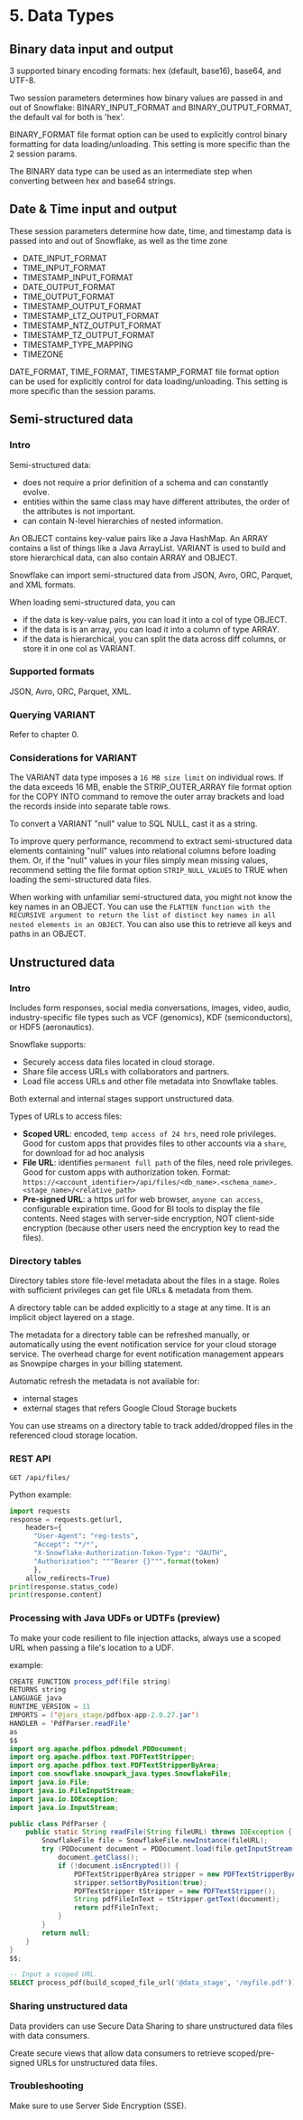 # 5. Data Types
## Binary data input and output
3 supported binary encoding formats: hex (default, base16), base64, and UTF-8.

Two session parameters determines how binary values are passed in and out of Snowflake: BINARY_INPUT_FORMAT and BINARY_OUTPUT_FORMAT, the default val for both is 'hex'. 

BINARY_FORMAT file format option can be used to explicitly control binary formatting for data loading/unloading. This setting is more specific than the 2 session params. 

The BINARY data type can be used as an intermediate step when converting between hex and base64 strings.

## Date & Time input and output
These session parameters determine how date, time, and timestamp data is passed into and out of Snowflake, as well as the time zone
- DATE_INPUT_FORMAT
- TIME_INPUT_FORMAT
- TIMESTAMP_INPUT_FORMAT
- DATE_OUTPUT_FORMAT
- TIME_OUTPUT_FORMAT
- TIMESTAMP_OUTPUT_FORMAT
- TIMESTAMP_LTZ_OUTPUT_FORMAT
- TIMESTAMP_NTZ_OUTPUT_FORMAT
- TIMESTAMP_TZ_OUTPUT_FORMAT
- TIMESTAMP_TYPE_MAPPING
- TIMEZONE

DATE_FORMAT, TIME_FORMAT, TIMESTAMP_FORMAT file format option can be used for explicitly control for data loading/unloading. This setting is more specific than the session params. 

## Semi-structured data 
### Intro
Semi-structured data:
- does not require a prior definition of a schema and can constantly evolve.
- entities within the same class may have different attributes, the order of the attributes is not important.
- can contain N-level hierarchies of nested information. 

An OBJECT contains key-value pairs like a Java HashMap. An ARRAY contains a list of things like a Java ArrayList. VARIANT is used to build and store hierarchical data, can also contain ARRAY and OBJECT.

Snowflake can import semi-structured data from JSON, Avro, ORC, Parquet, and XML formats. 

When loading semi-structured data, you can
- if the data is key-value pairs, you can load it into a col of type OBJECT.
- if the data is is an array, you can load it into a column of type ARRAY.
- if the data is hierarchical, you can split the data across diff columns, or store it in one col as VARIANT. 

### Supported formats
JSON, Avro, ORC, Parquet, XML. 

### Querying VARIANT
Refer to chapter 0. 

### Considerations for VARIANT
The VARIANT data type imposes a `16 MB size limit` on individual rows. If the data exceeds 16 MB, enable the STRIP_OUTER_ARRAY file format option for the COPY INTO command to remove the outer array brackets and load the records inside into separate table rows. 

To convert a VARIANT "null" value to SQL NULL, cast it as a string.

To improve query performance, recommend to extract semi-structured data elements containing "null" values into relational columns before loading them. Or, if the "null" values in your files simply mean missing values, recommend setting the file format option `STRIP_NULL_VALUES` to TRUE when loading the semi-structured data files. 

When working with unfamiliar semi-structured data, you might not know the key names in an OBJECT. You can use the `FLATTEN function with the RECURSIVE argument to return the list of distinct key names in all nested elements in an OBJECT`. You can also use this to retrieve all keys and paths in an OBJECT.

## Unstructured data
### Intro
Includes form responses, social media conversations, images, video, audio, industry-specific file types such as VCF (genomics), KDF (semiconductors), or HDF5 (aeronautics).

Snowflake supports:
- Securely access data files located in cloud storage.
- Share file access URLs with collaborators and partners.
- Load file access URLs and other file metadata into Snowflake tables.

Both external and internal stages support unstructured data.

Types of URLs to access files: 
- **Scoped URL**: encoded, `temp access of 24 hrs`, need role privileges. Good for custom apps that provides files to other accounts via a `share`, for download for ad hoc analysis
- **File URL**: identifies `permanent full path` of the files, need role privileges. Good for custom apps with authorization token. Format: `https://<account_identifier>/api/files/<db_name>.<schema_name>.<stage_name>/<relative_path>`
- **Pre-signed URL**: a https url for web browser, `anyone can access`, configurable expiration time. Good for BI tools to display the file contents. Need stages with server-side encryption, NOT client-side encryption (because other users need the encryption key to read the files). 

### Directory tables
Directory tables store file-level metadata about the files in a stage. Roles with sufficient privileges can get file URLs & metadata from them.

A directory table can be added explicitly to a stage at any time. It is an implicit object layered on a stage. 

The metadata for a directory table can be refreshed manually, or automatically using the event notification service for your cloud storage service. The overhead charge for event notification management appears as Snowpipe charges in your billing statement.

Automatic refresh the metadata is not available for:
- internal stages
- external stages that refers Google Cloud Storage buckets

You can use streams on a directory table to track added/dropped files in the referenced cloud storage location.

### REST API
`GET /api/files/`

Python example:
```py
import requests
response = requests.get(url,
    headers={
      "User-Agent": "reg-tests",
      "Accept": "*/*",
      "X-Snowflake-Authorization-Token-Type": "OAUTH",
      "Authorization": """Bearer {}""".format(token)
      },
    allow_redirects=True)
print(response.status_code)
print(response.content)
```

### Processing with Java UDFs or UDTFs (preview)
To make your code resilient to file injection attacks, always use a scoped URL when passing a file's location to a UDF. 

example:
```java
CREATE FUNCTION process_pdf(file string)
RETURNS string
LANGUAGE java
RUNTIME_VERSION = 11
IMPORTS = ('@jars_stage/pdfbox-app-2.0.27.jar')
HANDLER = 'PdfParser.readFile'
as
$$
import org.apache.pdfbox.pdmodel.PDDocument;
import org.apache.pdfbox.text.PDFTextStripper;
import org.apache.pdfbox.text.PDFTextStripperByArea;
import com.snowflake.snowpark_java.types.SnowflakeFile;
import java.io.File;
import java.io.FileInputStream;
import java.io.IOException;
import java.io.InputStream;

public class PdfParser {
    public static String readFile(String fileURL) throws IOException {
        SnowflakeFile file = SnowflakeFile.newInstance(fileURL);
        try (PDDocument document = PDDocument.load(file.getInputStream())) {
            document.getClass();
            if (!document.isEncrypted()) {
                PDFTextStripperByArea stripper = new PDFTextStripperByArea();
                stripper.setSortByPosition(true);
                PDFTextStripper tStripper = new PDFTextStripper();
                String pdfFileInText = tStripper.getText(document);
                return pdfFileInText;
            }
        }
        return null;
    }
}
$$;
```
```sql
-- Input a scoped URL.
SELECT process_pdf(build_scoped_file_url('@data_stage', '/myfile.pdf'));
```

### Sharing unstructured data
Data providers can use Secure Data Sharing to share unstructured data files with data consumers.

Create secure views that allow data consumers to retrieve scoped/pre-signed URLs for unstructured data files.

### Troubleshooting
Make sure to use Server Side Encryption (SSE). 

